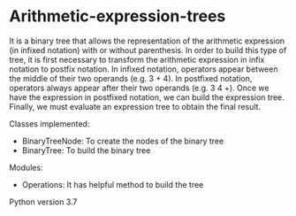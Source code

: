 # Arithmetic-expression-trees

It is a binary tree that allows the representation of the arithmetic expression (in infixed notation) with or without parenthesis. In order to build this type of tree, it is first necessary to transform the arithmetic expression in infix notation to postfix notation. In infixed notation, operators appear between the middle of their two operands (e.g. 3 + 4). In postfixed notation, operators always appear after their two operands (e.g. 3 4 +).  Once we have the expression in postfixed notation, we can build the expression tree.  Finally, we must evaluate an expression tree to obtain the final result.

Classes implemented:
* BinaryTreeNode: To create the nodes of the binary tree
* BinaryTree: To build the binary tree

Modules:
* Operations: It has helpful method to build the tree

Python version 3.7
